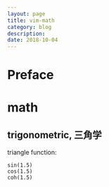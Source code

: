 ```yaml
---
layout: page
title: vim-math
category: blog
description: 
date: 2018-10-04
---
```

# Preface

# math

## trigonometric, 三角学
triangle function:

	sin(1.5)
	cos(1.5)
	coh(1.5)